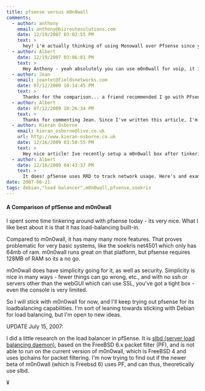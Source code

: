 ```yaml
---
title: pfsense versus m0n0wall
comments:
  - author: anthony
    email: anthony@bizroutesolutions.com
    date: 12/19/2007 03:02:55 PM
    text: >
      hey! i'm actually thinking of using Monowall over Pfsense since your right..simplicity really is a big factor.. but one question can I use monowall as a firewall for Voip? are there any changes or certain factors I need to consider..and How easy it is for a newbie like me? well anyways thanx for what you posted it really helped me a lot.
  - author: Albert
    date: 12/19/2007 03:06:01 PM
    text: >
      Hey Anthony - yeah absolutely you can use m0n0wall for voip, it includes a traffic shaper. voip can be tricky behind nat though, what is your voip client? Have you checked out askoziapbx?
  - author: Jean
    email: jeantet@fieldsnetworks.com
    date: 07/12/2009 10:14:45 PM
    text: >
      Thanks for the comparison... a friend recommended I go with PFsense simply because it's "better" but now I know why... reading this was much easier than setting them both up and comparing myself :)
  - author: Albert
    date: 07/12/2009 10:26:34 PM
    text: >
      Thanks for commenting Jean. Since I've written this article, I'm even more of a pfSense fan. It has rrd graphs of traffic that I use all the time, as well as really good wireless card support.
  - author: Kieran Osborne
    email: kieran_osborne@live.co.uk
    url: http://www.kieran-osborne.co.uk
    date: 12/16/2009 03:50:55 PM
    text: >
      Hey nice article! Ive recently setup a m0n0wall box after tinkering with IPCop and deciding it was to much for what i needed - Everything is running smoothly except when you reboot due to power down or what ever reason it looses trafic stats like how much data has been transfered and what not between lan / wan which is a bit anoyying concidering thats one of the main reasons i setup a dedicated box! - My question is does PFSense have a built in traffic logger, for example can you see useage stats for previous months / weeks or even days or is it like m0n0wall on the fly? I picked m0n0wall for its simple design but then i stumbled across PFSense.. Descisions descisions!
  - author: Albert
    date: 12/16/2009 04:43:37 PM
    text: >
      It does! pfSense uses RRD to track network usage. Here's and example:<br/><br/><a href="http://www.docunext.com/wiki/PfSense#rrd_Graphs">http://www.docunext.com/wiki/PfSense#rrd_Graphs</a>
date: 2007-06-21
tags: debian,"load balancer",m0n0wall,pfsense,soekris
---
```

#### A Comparison of pfSense and m0n0wall

I spent some time tinkering around with pfsense today - its very nice. What I like best about it is that it has load-balancing built-in.

Compared to m0n0wall, it has many many more features. That proves problematic for very basic systems, like the soekris net4501 which only has 64mb of ram. m0n0wall runs great on that platform, but pfsense requires 128MB of RAM so its a no go.

m0n0wall does have simplicity going for it, as well as security. Simplicity is nice in many ways - fewer things can go wrong, etc., and with no ssh or servers other than the webGUI which can use SSL, you've got a tight box - even the console is very limited.

So I will stick with m0n0wall for now, and I'll keep trying out pfsense for its loadbalancing capabilities. I'm sort of leaning towards sticking with Debian for load balancing, but I'm open to new ideas.

UPDATE July 15, 2007:

I did a little research on the load balancer in pfSense. It is <a href="http://slbd.sourceforge.net/">slbd (server load balancing daemon)</a>, based on the FreeBSD 6.x packet filter (PF), and is not able to run on the current version of m0n0wall, which is FreeBSD 4 and uses ipchains for packet filtering. I'm now trying to find out if the newer beta of m0n0wall (which is Freebsd 6) uses PF, and can thus, theoretically use slbd.

¥

